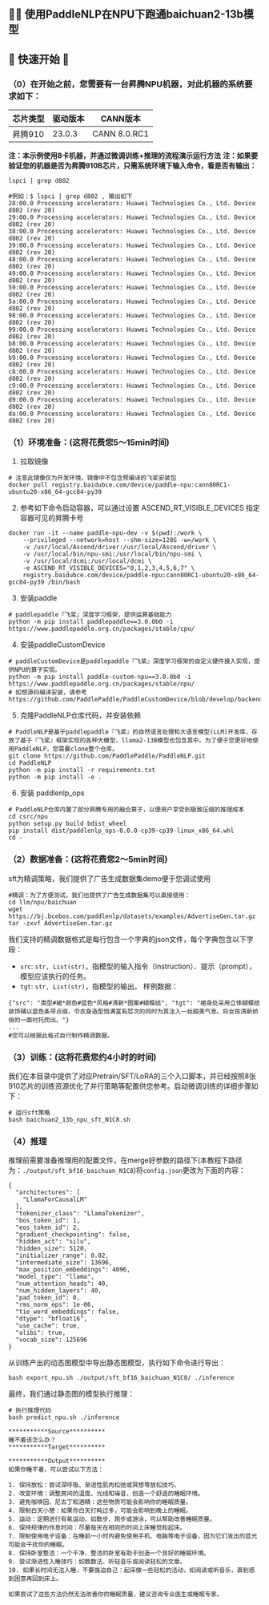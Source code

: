 ## 🚣‍♂️ 使用PaddleNLP在NPU下跑通baichuan2-13b模型

##  🚀 快速开始 🚀

### （0）在开始之前，您需要有一台昇腾NPU机器，对此机器的系统要求如下：

 | 芯片类型 | 驱动版本 | CANN版本 |
 | --- | --- | --- |
 | 昇腾910 | 23.0.3 | CANN 8.0.RC1 |

**注：本示例使用8卡机器，并通过微调训练+推理的流程演示运行方法**
**注：如果要验证您的机器是否为昇腾910B芯片，只需系统环境下输入命令，看是否有输出：**
```
lspci | grep d802

#例如：$ lspci | grep d802 , 输出如下
28:00.0 Processing accelerators: Huawei Technologies Co., Ltd. Device d802 (rev 20)
29:00.0 Processing accelerators: Huawei Technologies Co., Ltd. Device d802 (rev 20)
38:00.0 Processing accelerators: Huawei Technologies Co., Ltd. Device d802 (rev 20)
39:00.0 Processing accelerators: Huawei Technologies Co., Ltd. Device d802 (rev 20)
48:00.0 Processing accelerators: Huawei Technologies Co., Ltd. Device d802 (rev 20)
49:00.0 Processing accelerators: Huawei Technologies Co., Ltd. Device d802 (rev 20)
59:00.0 Processing accelerators: Huawei Technologies Co., Ltd. Device d802 (rev 20)
5a:00.0 Processing accelerators: Huawei Technologies Co., Ltd. Device d802 (rev 20)
98:00.0 Processing accelerators: Huawei Technologies Co., Ltd. Device d802 (rev 20)
99:00.0 Processing accelerators: Huawei Technologies Co., Ltd. Device d802 (rev 20)
b8:00.0 Processing accelerators: Huawei Technologies Co., Ltd. Device d802 (rev 20)
b9:00.0 Processing accelerators: Huawei Technologies Co., Ltd. Device d802 (rev 20)
c8:00.0 Processing accelerators: Huawei Technologies Co., Ltd. Device d802 (rev 20)
c9:00.0 Processing accelerators: Huawei Technologies Co., Ltd. Device d802 (rev 20)
d9:00.0 Processing accelerators: Huawei Technologies Co., Ltd. Device d802 (rev 20)
da:00.0 Processing accelerators: Huawei Technologies Co., Ltd. Device d802 (rev 20)
```

### （1）环境准备：(这将花费您5～15min时间)
1. 拉取镜像
```
# 注意此镜像仅为开发环境，镜像中不包含预编译的飞桨安装包
docker pull registry.baidubce.com/device/paddle-npu:cann80RC1-ubuntu20-x86_64-gcc84-py39
```
2. 参考如下命令启动容器，可以通过设置 ASCEND_RT_VISIBLE_DEVICES 指定容器可见的昇腾卡号
```
docker run -it --name paddle-npu-dev -v $(pwd):/work \
    --privileged --network=host --shm-size=128G -w=/work \
    -v /usr/local/Ascend/driver:/usr/local/Ascend/driver \
    -v /usr/local/bin/npu-smi:/usr/local/bin/npu-smi \
    -v /usr/local/dcmi:/usr/local/dcmi \
    -e ASCEND_RT_VISIBLE_DEVICES="0,1,2,3,4,5,6,7" \
    registry.baidubce.com/device/paddle-npu:cann80RC1-ubuntu20-x86_64-gcc84-py39 /bin/bash
```
3. 安装paddle
```
# paddlepaddle『飞桨』深度学习框架，提供运算基础能力
python -m pip install paddlepaddle==3.0.0b0 -i https://www.paddlepaddle.org.cn/packages/stable/cpu/
```
4. 安装paddleCustomDevice
```
# paddleCustomDevice是paddlepaddle『飞桨』深度学习框架的自定义硬件接入实现，提供NPU的算子实现。
python -m pip install paddle-custom-npu==3.0.0b0 -i https://www.paddlepaddle.org.cn/packages/stable/npu/
# 如想源码编译安装，请参考https://github.com/PaddlePaddle/PaddleCustomDevice/blob/develop/backends/npu/README_cn.md
```
5. 克隆PaddleNLP仓库代码，并安装依赖
```
# PaddleNLP是基于paddlepaddle『飞桨』的自然语言处理和大语言模型(LLM)开发库，存放了基于『飞桨』框架实现的各种大模型，llama2-13B模型也包含其中。为了便于您更好地使用PaddleNLP，您需要clone整个仓库。
git clone https://github.com/PaddlePaddle/PaddleNLP.git
cd PaddleNLP
python -m pip install -r requirements.txt
python -m pip install -e .
```
6. 安装 paddlenlp_ops
```
# PaddleNLP仓库内置了部分昇腾专用的融合算子，以便用户享受到极致压缩的推理成本
cd csrc/npu
python setup.py build bdist_wheel
pip install dist/paddlenlp_ops-0.0.0-cp39-cp39-linux_x86_64.whl
cd -
```
### （2）数据准备：(这将花费您2～5min时间)
sft为精调策略，我们提供了广告生成数据集demo便于您调试使用
```
#精调：为了方便测试，我们也提供了广告生成数据集可以直接使用：
cd llm/npu/baichuan
wget https://bj.bcebos.com/paddlenlp/datasets/examples/AdvertiseGen.tar.gz
tar -zxvf AdvertiseGen.tar.gz
```
我们支持的精调数据格式是每行包含一个字典的json文件，每个字典包含以下字段：
- `src`: `str, List(str)`，指模型的输入指令（instruction）、提示（prompt），模型应该执行的任务。
- `tgt`: `str, List(str)`，指模型的输出。
样例数据：
```
{"src": "类型#裙*颜色#蓝色*风格#清新*图案#蝴蝶结", "tgt": "裙身处采用立体蝴蝶结装饰辅以蓝色条带点缀，令衣身造型饱满富有层次的同时为其注入一丝甜美气息。将女孩清新娇俏的一面衬托而出。"}
...
#您可以根据此格式自行制作精调数据。
```

### （3）训练：(这将花费您约4小时的时间)
我们在本目录中提供了对应Pretrain/SFT/LoRA的三个入口脚本，并已经按照8张910芯片的训练资源优化了并行策略等配置供您参考。启动微调训练的详细步骤如下：
```
# 运行sft策略
bash baichuan2_13b_npu_sft_N1C8.sh
```
### （4）推理
推理前需要准备推理用的配置文件，在merge好参数的路径下(本教程下路径为：`./output/sft_bf16_baichuan_N1C8`)将`config.json`更改为下面的内容：
```
{
  "architectures": [
    "LlamaForCausalLM"
  ],
  "tokenizer_class": "LlamaTokenizer",
  "bos_token_id": 1,
  "eos_token_id": 2,
  "gradient_checkpointing": false,
  "hidden_act": "silu",
  "hidden_size": 5120,
  "initializer_range": 0.02,
  "intermediate_size": 13696,
  "max_position_embeddings": 4096,
  "model_type": "llama",
  "num_attention_heads": 40,
  "num_hidden_layers": 40,
  "pad_token_id": 0,
  "rms_norm_eps": 1e-06,
  "tie_word_embeddings": false,
  "dtype": "bfloat16",
  "use_cache": true,
  "alibi": true,
  "vocab_size": 125696
}
```
从训练产出的动态图模型中导出静态图模型，执行如下命令进行导出：
```
bash export_npu.sh ./output/sft_bf16_baichuan_N1C8/ ./inference
```
最终，我们通过静态图的模型执行推理：
```
# 执行推理代码
bash predict_npu.sh ./inference
```
```
***********Source**********
睡不着该怎么办？
***********Target**********

***********Output**********
如果你睡不着，可以尝试以下方法：

1. 保持放松：尝试深呼吸、渐进性肌肉松弛或冥想等放松技巧。
2. 改变环境：调整房间的温度、光线和噪音，创造一个舒适的睡眠环境。
3. 避免咖啡因、尼古丁和酒精：这些物质可能会影响你的睡眠质量。
4. 限制白天小憩：如果你白天打盹过多，可能会影响到晚上的睡眠。
5. 运动：定期进行有氧运动，如散步、跑步或游泳，可以帮助改善睡眠质量。
6. 保持规律的作息时间：尽量每天在相同的时间上床睡觉和起床。
7. 限制使用电子设备：在睡前一小时内避免使用手机、电脑等电子设备，因为它们发出的蓝光可能会干扰你的睡眠。
8. 保持卧室整洁：一个干净、整洁的卧室有助于创造一个良好的睡眠环境。
9. 尝试渐进性入睡技巧：如数数法、听轻音乐或阅读轻松的文章。
10. 如果长时间无法入睡，不要强迫自己：起床做一些轻松的活动，如阅读或听音乐，直到感到困意再回到床上。

如果尝试了这些方法仍然无法改善你的睡眠质量，建议咨询专业医生或睡眠专家。
```




